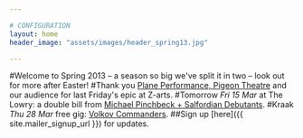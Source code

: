 ```yaml
---

# CONFIGURATION
layout: home
header_image: "assets/images/header_spring13.jpg"

---
```


#Welcome to Spring 2013 – a season so big we've split it in two – look out for more after Easter!
#Thank you [Plane Performance, Pigeon Theatre](/current/2013-springsummer/pp/index.html) and our audience for last Friday's epic at Z-arts.
#Tomorrow *Fri 15 Mar* at The Lowry: a double bill from [Michael Pinchbeck + Salfordian Debutants](/current/2013-springsummer/pinchbeck/index.html).
#Kraak *Thu 28 Mar* free gig: [Volkov Commanders](/current/2013-springsummer/kraak/index.html).
##Sign up [here]({{ site.mailer_signup_url }}) for updates.
